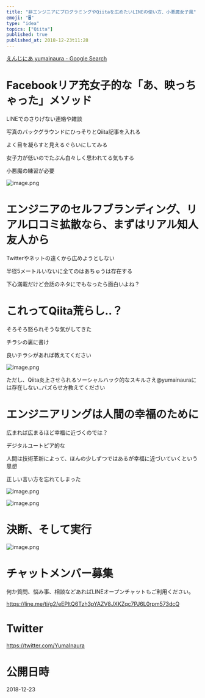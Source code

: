 ```yaml
---
title: "非エンジニアにプログラミングやQiitaを広めたいLINEの使い方、小悪魔女子風"
emoji: "🖥"
type: "idea"
topics: ["Qiita"]
published: true
published_at: 2018-12-23t11:28
---
```


[えんじにあ yumainaura - Google Search](https://www.google.co.jp/search?q=%E3%81%88%E3%82%93%E3%81%98%E3%81%AB%E3%81%82+yumainaura&oq=%E3%81%88%E3%82%93%E3%81%98%E3%81%AB%E3%81%82+yumainaura&aqs=chrome..69i57.4578j0j7&sourceid=chrome&ie=UTF-8)

# Facebookリア充女子的な「あ、映っちゃった」メソッド

LINEでのさりげない連絡や雑談

写真のバックグラウンドにひっそりとQiita記事を入れる

よく目を凝らすと見えるぐらいにしてみる

女子力が低いのでたぶん白々しく思われてる気もする

小悪魔の練習が必要

![image.png](https://qiita-image-store.s3.amazonaws.com/0/89618/1cb83e7c-b6fa-e811-5697-f286b3206f34.png)

# エンジニアのセルフブランディング、リアル口コミ拡散なら、まずはリアル知人友人から

Twitterやネットの遠くから広めようとしない

半径5メートルいないに全てのはあちゅうは存在する

下心満載だけど会話のネタにでもなったら面白いよね？


# これってQiita荒らし‥？

そろそろ怒られそうな気がしてきた

チラシの裏に書け

良いチラシがあれば教えてください

![image.png](https://qiita-image-store.s3.amazonaws.com/0/89618/70a8b29b-b73e-781c-e669-9f764af7a6f2.png)

ただし、Qiita炎上させられるソーシャルハック的なスキルさえ@yumainauraには存在しない‥バズらせ方教えてください


# エンジニアリングは人間の幸福のために

広まれば広まるほど幸福に近づくのでは？

デジタルユートピア的な

人間は技術革新によって、ほんの少しずつではあるが幸福に近づいていくという思想

正しい言い方を忘れてしまった

![image.png](https://qiita-image-store.s3.amazonaws.com/0/89618/ae4af3d4-d946-69ba-1147-b55f30161c52.png)

![image.png](https://qiita-image-store.s3.amazonaws.com/0/89618/714454c6-ec8a-8ff1-887b-524b797b6f24.png)


# 決断、そして実行

![image.png](https://qiita-image-store.s3.amazonaws.com/0/89618/74a3a6b1-17e2-4df4-ade0-609507060506.png)








<!-- Update From Qiita API -->

# チャットメンバー募集


何か質問、悩み事、相談などあればLINEオープンチャットもご利用ください。

https://line.me/ti/g2/eEPltQ6Tzh3pYAZV8JXKZqc7PJ6L0rpm573dcQ





# Twitter


https://twitter.com/YumaInaura


<!-- Update From Qiita API -->



# 公開日時

2018-12-23
